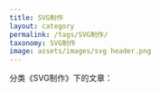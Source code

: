 ```yaml
---
title: SVG制作
layout: category
permalink: /tags/SVG制作/
taxonomy: SVG制作
image: assets/images/svg header.png
---
```

分类《SVG制作》下的文章：